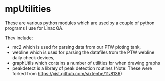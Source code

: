 mpUtilities
===========

These are various python modules which  are used by a couple of python programs I use for Linac QA.

They include:
- mc2 which is used for parsing data from our PTW ploting tank,
- webline which is used for parsing the datafiles from the PTW webline daily check devices, 
- graphUtils which contains a number of utilities for when drawing graphs
- peakdetect is a library of peak detection routines (Note: These were forked from https://gist.github.com/sixtenbe/1178136)
